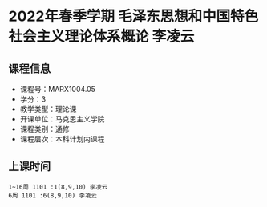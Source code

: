 # 2022年春季学期 毛泽东思想和中国特色社会主义理论体系概论 李凌云






## 课程信息

- 课程号：MARX1004.05
- 学分：3
- 教学类型：理论课
- 开课单位：马克思主义学院
- 课程类别：通修
- 课程层次：本科计划内课程

## 上课时间

```
1~16周 1101 :1(8,9,10) 李凌云
6周 1101 :6(8,9,10) 李凌云
```


